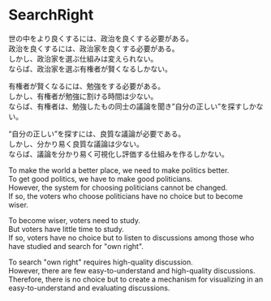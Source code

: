# SearchRight

世の中をより良くするには、政治を良くする必要がある。<br>
政治を良くするには、政治家を良くする必要がある。<br>
しかし、政治家を選ぶ仕組みは変えられない。<br>
ならば、政治家を選ぶ有権者が賢くなるしかない。<br>

有権者が賢くなるには、勉強をする必要がある。<br>
しかし、有権者が勉強に割ける時間は少ない。<br>
ならば、有権者は、勉強したもの同士の議論を聞き”自分の正しい”を探すしかない。<br>

“自分の正しい”を探すには、良質な議論が必要である。<br>
しかし、分かり易く良質な議論は少ない。<br>
ならば、議論を分かり易く可視化し評価する仕組みを作るしかない。<br>


To make the world a better place, we need to make politics better.<br>
To get good politics, we have to make good politicians.<br>
However, the system for choosing politicians cannot be changed.<br>
If so, the voters who choose politicians have no choice but to become wiser.<br>

To become wiser, voters need to study.<br>
But voters have little time to study.<br>
If so, voters have no choice but to listen to discussions among those who have studied and search for "own right".<br>

To search "own right" requires high-quality discussion.<br>
However, there are few easy-to-understand and high-quality discussions.<br>
Therefore, there is no choice but to create a mechanism for visualizing in an easy-to-understand and evaluating discussions.<br>
